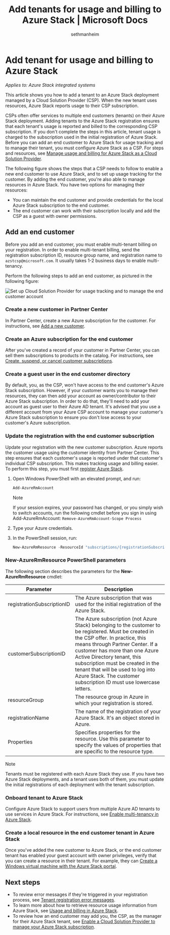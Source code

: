 ﻿---
title: Add tenants for usage and billing to Azure Stack | Microsoft Docs
description: Learn how to add a tenant for usage and billing to Azure Stack.
services: azure-stack
documentationcenter: ''
author: sethmanheim
manager: femila
editor: ''

ms.service: azure-stack
ms.workload: na
pms.tgt_pltfrm: na
ms.devlang: na
ms.topic: article
ms.date: 09/25/2019
ms.author: sethm
ms.reviewer: alfredop
ms.lastreviewed: 09/17/2019

---

# Add tenant for usage and billing to Azure Stack

*Applies to: Azure Stack integrated systems*

This article shows you how to add a tenant to an Azure Stack deployment managed by a Cloud Solution Provider (CSP). When the new tenant uses resources, Azure Stack reports usage to their CSP subscription.

CSPs often offer services to multiple end customers (tenants) on their Azure Stack deployment. Adding tenants to the Azure Stack registration ensures that each tenant's usage is reported and billed to the corresponding CSP subscription. If you don't complete the steps in this article, tenant usage is charged to the subscription used in the initial registration of Azure Stack. Before you can add an end customer to Azure Stack for usage tracking and to manage their tenant, you must configure Azure Stack as a CSP. For steps and resources, see [Manage usage and billing for Azure Stack as a Cloud Solution Provider](azure-stack-add-manage-billing-as-a-csp.md).

The following figure shows the steps that a CSP needs to follow to enable a new end customer to use Azure Stack, and to set up usage tracking for the customer. By adding the end customer, you're also able to manage resources in Azure Stack. You have two options for managing their resources:

- You can maintain the end customer and provide credentials for the local Azure Stack subscription to the end customer.  
- The end customer can work with their subscription locally and add the CSP as a guest with owner permissions.

## Add an end customer

Before you add an end customer, you must enable multi-tenant billing on your registration. In order to enable multi-tenant billing, send the registration subscription ID, resource group name, and registration name to `azstcsp@microsoft.com`. It usually takes 1-2 business days to enable multi-tenancy.

Perform the following steps to add an end customer, as pictured in the following figure:

![Set up Cloud Solution Provider for usage tracking and to manage the end customer account](media/azure-stack-csp-enable-billing-usage-tracking/process-csp-enable-billing.png)

### Create a new customer in Partner Center

In Partner Center, create a new Azure subscription for the customer. For instructions, see [Add a new customer](/partner-center/add-a-new-customer).

### Create an Azure subscription for the end customer

After you've created a record of your customer in Partner Center, you can sell them subscriptions to products in the catalog. For instructions, see [Create, suspend, or cancel customer subscriptions](/partner-center/create-a-new-subscription).

### Create a guest user in the end customer directory

By default, you, as the CSP, won't have access to the end customer's Azure Stack subscription. However, if your customer wants you to manage their resources, they can then add your account as owner/contributor to their Azure Stack subscription. In order to do that, they'll need to add your account as guest user to their Azure AD tenant. It's advised that you use a different account from your Azure CSP account to manage your customer's Azure Stack subscription to ensure you don't lose access to your customer's Azure subscription.

### Update the registration with the end customer subscription

Update your registration with the new customer subscription. Azure reports the customer usage using the customer identity from Partner Center. This step ensures that each customer's usage is reported under that customer's individual CSP subscription. This makes tracking usage and billing easier. To perform this step, you must first [register Azure Stack](azure-stack-registration.md).

1. Open Windows PowerShell with an elevated prompt, and run:  

   ```powershell
   Add-AzureRmAccount
   ```

   >[!Note]
   > If your session expires, your password has changed, or you simply wish to switch accounts, run the following cmdlet before you sign in using Add-AzureRmAccount: `Remove-AzureRmAccount-Scope Process`

2. Type your Azure credentials.
3. In the PowerShell session, run:

   ```powershell
   New-AzureRmResource -ResourceId "subscriptions/{registrationSubscriptionId}/resourceGroups/{resourceGroup}/providers/Microsoft.AzureStack/registrations/{registrationName}/customerSubscriptions/{customerSubscriptionId}" -ApiVersion 2017-06-01 -Properties <PSObject>
   ```

### New-AzureRmResource PowerShell parameters

The following section describes the parameters for the **New-AzureRmResource** cmdlet:

| Parameter | Description |
| --- | --- |
|registrationSubscriptionID | The Azure subscription that was used for the initial registration of the Azure Stack.|
| customerSubscriptionID | The Azure subscription (not Azure Stack) belonging to the customer to be registered. Must be created in the CSP offer. In practice, this means through Partner Center. If a customer has more than one Azure Active Directory tenant, this subscription must be created in the tenant that will be used to log into Azure Stack. The customer subscription ID must use lowercase letters. |
| resourceGroup | The resource group in Azure in which your registration is stored. |
| registrationName | The name of the registration of your Azure Stack. It's an object stored in Azure. |
| Properties | Specifies properties for the resource. Use this parameter to specify the values of properties that are specific to the resource type.

> [!NOTE]  
> Tenants must be registered with each Azure Stack they use. If you have two Azure Stack deployments, and a tenant uses both of them, you must update the initial registrations of each deployment with the tenant subscription.

### Onboard tenant to Azure Stack

Configure Azure Stack to support users from multiple Azure AD tenants to use services in Azure Stack. For instructions, see [Enable multi-tenancy in Azure Stack](azure-stack-enable-multitenancy.md).

### Create a local resource in the end customer tenant in Azure Stack

Once you've added the new customer to Azure Stack, or the end customer tenant has enabled your guest account with owner privileges, verify that you can create a resource in their tenant. For example, they can [Create a Windows virtual machine with the Azure Stack portal](../user/azure-stack-quick-windows-portal.md).

## Next steps

- To review error messages if they're triggered in your registration process, see [Tenant registration error messages](azure-stack-registration-errors.md).
- To learn more about how to retrieve resource usage information from Azure Stack, see [Usage and billing in Azure Stack](azure-stack-billing-and-chargeback.md).
- To review how an end customer may add you, the CSP, as the manager for their Azure Stack tenant, see [Enable a Cloud Solution Provider to manage your Azure Stack subscription](../user/azure-stack-csp-enable-billing-usage-tracking.md).
